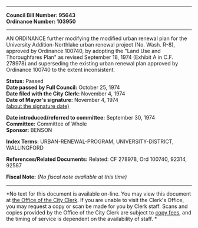 * * * * *  
  
**Council Bill Number: [](#h0)[](#h2)95643**   
**Ordinance Number: 103950**  
  
* * * * *  
  
AN ORDINANCE further modifying the modified urban renewal plan for the University Addition-Northlake urban renewal project (No. Wash. R-8), approved by Ordinance 100740, by adopting the "Land Use and Thoroughfares Plan" as revised September 18, 1974 (Exhibit A in C.F. 278978) and superseding the existing urban renewal plan approved by Ordinance 100740 to the extent inconsistent.  
  
**Status:** Passed   
**Date passed by Full Council:** October 25, 1974   
**Date filed with the City Clerk:** November 4, 1974   
**Date of Mayor's signature:** November 4, 1974   
[(about the signature date)](/~public/approvaldate.htm)   
  
  
**Date introduced/referred to committee:** September 30, 1974   
**Committee:** Committee of Whole   
**Sponsor:** BENSON   
  
**Index Terms:** URBAN-RENEWAL-PROGRAM, UNIVERSITY-DISTRICT, WALLINGFORD  
  
**References/Related Documents:** Related: CF 278978, Ord 100740, 92314, 92587  
  
**Fiscal Note:** *(No fiscal note available at this time)*  
  
* * * * *  
  
*No text for this document is available on-line. You may view this document at [the Office of the City Clerk](http://www.seattle.gov/leg/clerk/contactUs.htm). If you are unable to visit the Clerk's Office, you may request a copy or scan be made for you by Clerk staff. Scans and copies provided by the Office of the City Clerk are subject to [copy fees](http://clerk.seattle.gov/~public/clerkfees.htm), and the timing of service is dependent on the availability of staff. *  
  
  
